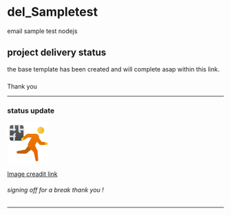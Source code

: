 # del_Sampletest
email sample test nodejs 
## project delivery status
the base template has been created and will complete asap within this link. 
###
Thank you

______________________________
### status update

![](https://github.com/srkkaran/del_Sampletest/blob/main/tempimg/icons8-escape-96.png)

<a href="https://icons8.com/icons/set/break">Image creadit link</a>
###### signing off for a break thank you !
______________________________

